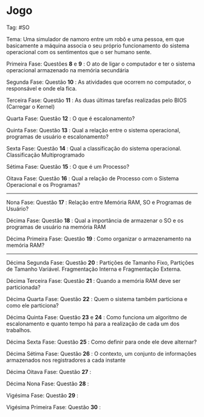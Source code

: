 # Jogo

Tag: #SO 

Tema: Uma simulador de namoro entre um robô e uma pessoa, em que basicamente a máquina associa o seu próprio funcionamento do sistema operacional com os sentimentos que o ser humano sente.

Primeira Fase: Questões **8** e **9** : O ato de ligar o computador e ter o sistema operacional armazenado na memória secundária

Segunda Fase: Questão **10** : As atividades que ocorrem no computador, o responsável e onde ela fica.

Terceira Fase: Questão **11** : As duas últimas tarefas realizadas pelo BIOS (Carregar o Kernel)

Quarta Fase: Questão **12** : O que é escalonamento?

Quinta Fase: Questão **13** : Qual a relação entre o sistema operacional, programas de usuário e escalonamento?

Sexta Fase: Questão **14** : Qual a classificação do sistema operacional. Classificação Multiprogramado

Sétima Fase: Questão **15** : O que é um Processo?

Oitava Fase: Questão **16** : Qual a relação de Processo com o Sistema Operacional e os Programas?

***

Nona Fase: Questão **17** :  Relação entre Memória RAM, SO e Programas de Usuário?

Décima Fase: Questão **18** : Qual a importância de armazenar o SO e os programas de usuário na memória RAM

Décima Primeira Fase: Questão **19** : Como organizar o armazenamento na memória RAM?

***

Décima Segunda Fase: Questão **20** : Partições de Tamanho Fixo, Partições de Tamanho Variável. Fragmentação Interna e Fragmentação Externa.

Décima Terceira Fase: Questão **21** : Quando a memória RAM deve ser particionada? 

Décima Quarta Fase: Questão **22** : Quem o sistema também particiona e como ele particiona?

Décima Quinta Fase: Questão **23** e **24** : Como funciona um algoritmo de escalonamento e quanto tempo há para a realização de cada um dos trabalhos.

Décima Sexta Fase: Questão **25** : Como definir para onde ele deve alternar?

Décima Sétima Fase: Questão **26** : O contexto, um conjunto de informações armazenados nos registradores a cada instante

Décima Oitava Fase: Questão **27** : 

Décima Nona Fase: Questão **28** :

Vigésima Fase: Questão **29** :

Vigésima Primeira Fase: Questão **30** :
